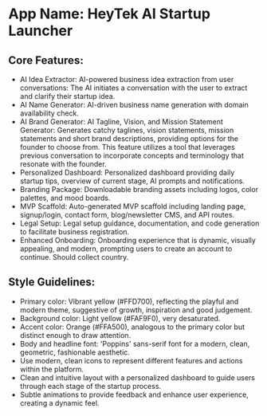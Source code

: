# **App Name**: HeyTek AI Startup Launcher

## Core Features:

- AI Idea Extractor: AI-powered business idea extraction from user conversations: The AI initiates a conversation with the user to extract and clarify their startup idea.
- AI Name Generator: AI-driven business name generation with domain availability check.
- AI Brand Generator: AI Tagline, Vision, and Mission Statement Generator: Generates catchy taglines, vision statements, mission statements and short brand descriptions, providing options for the founder to choose from. This feature utilizes a tool that leverages previous conversation to incorporate concepts and terminology that resonate with the founder.
- Personalized Dashboard: Personalized dashboard providing daily startup tips, overview of current stage, AI prompts and notifications.
- Branding Package: Downloadable branding assets including logos, color palettes, and mood boards.
- MVP Scaffold: Auto-generated MVP scaffold including landing page, signup/login, contact form, blog/newsletter CMS, and API routes.
- Legal Setup: Legal setup guidance, documentation, and code generation to facilitate business registration.
- Enhanced Onboarding: Onboarding experience that is dynamic, visually appealing, and modern, prompting users to create an account to continue. Should collect country.

## Style Guidelines:

- Primary color: Vibrant yellow (#FFD700), reflecting the playful and modern theme, suggestive of growth, inspiration and good judgement.
- Background color: Light yellow (#FAF9F0), very desaturated.
- Accent color: Orange (#FFA500), analogous to the primary color but distinct enough to draw attention.
- Body and headline font: 'Poppins' sans-serif font for a modern, clean, geometric, fashionable aesthetic.
- Use modern, clean icons to represent different features and actions within the platform.
- Clean and intuitive layout with a personalized dashboard to guide users through each stage of the startup process.
- Subtle animations to provide feedback and enhance user experience, creating a dynamic feel.